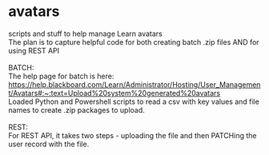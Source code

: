 # avatars
scripts and stuff to help manage Learn avatars</br>
The plan is to capture helpful code for both creating batch .zip files AND for using REST API</br>
</br>
BATCH:</br>
The help page for batch is here: https://help.blackboard.com/Learn/Administrator/Hosting/User_Management/Avatars#:~:text=Upload%20system%20generated%20avatars</br>
Loaded Python and Powershell scripts to read a csv with key values and file names to create .zip packages to upload.<br>
</br>
REST:</br>
For REST API, it takes two steps - uploading the file and then PATCHing the user record with the file.<br>
